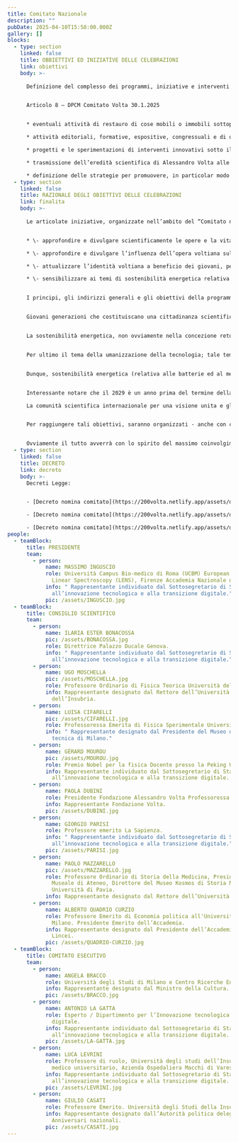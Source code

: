 ```yaml
---
title: Comitato Nazionale
description: ""
pubDate: 2025-04-10T15:58:00.000Z
gallery: []
blocks:
  - type: section
    linked: false
    title: OBBIETTIVI ED INIZIATIVE DELLE CELEBRAZIONI
    link: obiettivi
    body: >-
      
      Definizione del complesso dei programmi, iniziative e interventi individuati per rappresentare i valori e il significato profondo della personalità di Alessandro Volta.


      Articolo 8 – DPCM Comitato Volta 30.1.2025


      * eventuali attività di restauro di cose mobili o immobili sottoposte a tutela ai sensi del codice dei beni culturali e del paesaggio di cui al decreto legislativo 22 gennaio 2004, n. 42;

      * attività editoriali, formative, espositive, congressuali e di organizzazione e gestione di manifestazioni in ambito culturale, storico e scientifico di elevato valore, in una prospettiva di internazionalizzazione e di innovazione tecnologica volta alla promozione dello sviluppo di ricerche;

      * progetti e le sperimentazioni di interventi innovativi sotto il profilo tecnologico nei settori energetico, delle comunicazioni, dell’informazione e altre materie di riferimento dell’iniziativa che costituiscono i più significativi ambiti applicativi legati alle scoperte voltiane, al fine di divulgarle e comunicarle in Italia e all’estero, anche mediante piattaforme digitali;

      * trasmissione dell’eredità scientifica di Alessandro Volta alle giovani generazioni ai fini del progresso;

      * definizione delle strategie per promuovere, in particolar modo nei confronti dei giovani, i valori e il significato profondo della figura di Alessandro Volta, in ottica di maggiore consapevolezza e valorizzazione della storia nazionale.
  - type: section
    linked: false
    title: RAZIONALE DEGLI OBIETTIVI DELLE CELEBRAZIONI
    link: finalita
    body: >-
      
      Le articolate iniziative, organizzate nell’ambito del “Comitato nazionale per la celebrazione del bicentenario della morte di Alessandro Volta” (facendo riferimento all’art. 8, DPCM Comitato Volta 30.1.2025), intendono elevare la consapevolezza ed attualizzazione del lascito voltiano, sia per le nuove generazioni sia per lo sviluppo delle nuove frontiere tecnologiche. In particolare saranno organizzate iniziative, con orizzonte nazionale, per:


      * \- approfondire e divulgare scientificamente le opere e la vita di Alessandro Volta; 

      * \- approfondire e divulgare l’influenza dell’opera voltiana sul processo di sviluppo scientifico e tecnologico, come spunto ed ispirazione per nuovi sviluppi tecnologici; 

      * \- attualizzare l’identità voltiana a beneficio dei giovani, per costruire una coscienza nazionale giovanile, in particolare relativamente ai temi di umanizzazione della tecnologia; 

      * \- sensibilizzare ai temi di sostenibilità energetica relativa alle batterie ed al metano.


      I principi, gli indirizzi generali e gli obiettivi della programmazione del comitato nazionale desiderano quindi collegarsi a specifiche focalizzazioni. I giovani per generare una coscienza nazionale giovanile, di futuri italiani che, nell’orgoglio della storia dei propri concittadini, ritrovano anche stimoli per un dibattito culturale attuale, virtuoso e utile. 


      Giovani generazioni che costituiscano una cittadinanza scientifica, non solo tecnocratica ma anche capace di coniugare rigore e metodologico con l’attenzione delle persone. 


      La sostenibilità energetica, non ovviamente nella concezione retorica e pletorica odierna, ma concentrandoci su batterie e metano, e su ogni settore e filiera toccata dalle scoperte voltiane (….). 


      Per ultimo il tema della umanizzazione della tecnologia; tale tema, legato alla IA, riporta al Volta perché simbolo delle scienze umane, come poeta e umanista ma anche scienziato volitivo per lo sviluppo tecnologico; inoltre, sottolinea l’imprescindibile relazione tra lavoro umano e tecnologia. 


      Dunque, sostenibilità energetica (relativa alle batterie ed al metano) e umanizzazione della tecnologia, come parole chiave di cui il Volta è stato pioniere e che possono essere attualizzate con i giovani, per affrontare le sfide dell’oggi. 


      Interessante notare che il 2029 è un anno prima del termine della Agenda 2030, è possibile dunque inserirsi a pieno titolo per il sostegno del loro punto 17.

      La comunità scientifica internazionale per una visione unita e globale delle scienze a supporto dello sviluppo, con il mondo delle imprese come imprescindibile supporto.


      Per raggiungere tali obiettivi, saranno organizzati - anche con carattere emblematico - eventi, convegni scientifici, mostre, opere pubbliche, interventi di restato, film, documentari, libri, pubblicazioni editoriali, iniziative di valorizzazione, archivistica e raccolta delle fonti voltiane, progetti con partner commerciali, patrocini onerosi e non onerosi, borse di studio e progetti per studenti universitari o liceali. 


      Ovviamente il tutto avverrà con lo spirito del massimo coinvolgimento delle istituzioni e delle associazioni locali e nazionali che intendo collaborare.
  - type: section
    linked: false
    title: DECRETO
    link: decreto
    body: >-
      Decreti Legge: 


      - [Decreto nomina comitato](https://200volta.netlify.app/assets/decreto_nomina_comitato-volta-signed.pdf)

      - [Decreto nomina comitato](https://200volta.netlify.app/assets/decreto_nomina_comitato-volta-signed.pdf)

      - [Decreto nomina comitato](https://200volta.netlify.app/assets/decreto_nomina_comitato-volta-signed.pdf)
people:
  - teamBlock:
      title: PRESIDENTE
      team:
        - person:
            name: MASSIMO INGUSCIO
            role: Università Campus Bio-medico di Roma (UCBM) European Laboratory for Non
              Linear Spectroscopy (LENS), Firenze Accademia Nazionale dei Lincei
            info: " Rappresentante individuato dal Sottosegretario di Stato con delega
              all’innovazione tecnologica e alla transizione digitale."
            pic: /assets/INGUSCIO.jpg
  - teamBlock:
      title: CONSIGLIO SCIENTIFICO
      team:
        - person:
            name: ILARIA ESTER BONACOSSA
            pic: /assets/BONACOSSA.jpg
            role: Direttrice Palazzo Ducale Genova.
            info: " Rappresentante individuato dal Sottosegretario di Stato con delega
              all’innovazione tecnologica e alla transizione digitale."
        - person:
            name: UGO MOSCHELLA
            pic: /assets/MOSCHELLA.jpg
            role: Professore Ordinario di Fisica Teorica Università dell’Insubria - Como
            info: Rappresentante designato dal Rettore dell’Università degli Studi
              dell’Insubria.
        - person:
            name: LUISA CIFARELLI
            pic: /assets/CIFARELLI.jpg
            role: Professoressa Emerita di Fisica Sperimentale Università di Bologna.
            info: " Rappresentante designato dal Presidente del Museo della scienza e
              tecnica di Milano."
        - person:
            name: GÉRARD MOUROU
            pic: /assets/MOUROU.jpg
            role: Premio Nobel per la fisica Docente presso la Peking University.
            info: Rappresentante individuato dal Sottosegretario di Stato con delega
              all’innovazione tecnologica e alla transizione digitale.
        - person:
            name: PAOLA DUBINI
            role: Presidente Fondazione Alessandro Volta Professoressa Università Bocconi.
            info: Rappresentante Fondazione Volta.
            pic: /assets/DUBINI.jpg
        - person:
            name: GIORGIO PARISI
            role: Professore emerito La Sapienza.
            info: " Rappresentante individuato dal Sottosegretario di Stato con delega
              all’innovazione tecnologica e alla transizione digitale."
            pic: /assets/PARISI.jpg
        - person:
            name: PAOLO MAZZARELLO
            pic: /assets/MAZZARELLO.jpg
            role: Professore Ordinario di Storia della Medicina, Presidente del Sistema
              Museale di Ateneo, Direttore del Museo Kosmos di Storia Naturale,
              Università di Pavia.
            info: Rappresentante designato dal Rettore dell’Università degli Studi di Pavia.
        - person:
            name: ALBERTO QUADRIO CURZIO
            role: Professore Emerito di Economia politica all'Università Cattolica di
              Milano. Presidente Emerito dell’Accademia.
            info: Rappresentante designato dal Presidente dell’Accademia Nazionale dei
              Lincei.
            pic: /assets/QUADRIO-CURZIO.jpg
  - teamBlock:
      title: COMITATO ESECUTIVO
      team:
        - person:
            name: ANGELA BRACCO
            role: Università degli Studi di Milano e Centro Ricerche Enrico Fermi (CREF)
            info: Rappresentante designato dal Ministro della Cultura.
            pic: /assets/BRACCO.jpg
        - person:
            name: ANTONIO LA GATTA
            role: Esperto / Dipartimento per l’Innovazione tecnologica e la Transizione
              digitale.
            info: Rappresentante individuato dal Sottosegretario di Stato con delega
              all’innovazione tecnologica e alla transizione digitale.
            pic: /assets/LA-GATTA.jpg
        - person:
            name: LUCA LEVRINI
            role: Professore di ruolo, Università degli studi dell’Insubria. Dirigente
              medico universitario, Azienda Ospedaliera Macchi di Varese.
            info: Rappresentante individuato dal Sottosegretario di Stato con delega
              all’innovazione tecnologica e alla transizione digitale.
            pic: /assets/LEVRINI.jpg
        - person:
            name: GIULIO CASATI
            role: Professore Emerito. Università degli Studi della Insubria.
            info: Rappresentante designato dall’Autorità politica delegata in materia di
              Anniversari nazionali.
            pic: /assets/CASATI.jpg
---
```

